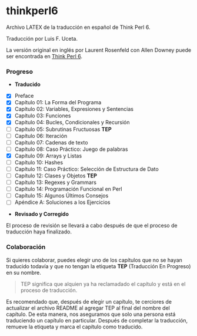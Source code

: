 # thinkperl6

Archivo LATEX de la traducción en español de Think Perl 6.

Traducción por Luis F. Uceta.

La versión original en inglés por Laurent Rosenfeld con Allen Downey puede
ser encontrada en [Think Perl 6](http://greenteapress.com/wp/think-perl-6/).


### Progreso

* **Traducido**
- [x] Preface 
- [x] Capítulo 01: La Forma del Programa
- [x] Capítulo 02: Variables, Expresiones y Sentencias
- [x] Capítulo 03: Funciones
- [x] Capítulo 04: Bucles, Condicionales y Recursión
- [ ] Capítulo 05: Subrutinas Fructuosas **TEP**
- [ ] Capítulo 06: Iteración
- [ ] Capítulo 07: Cadenas de texto
- [ ] Capítulo 08: Caso Práctico: Juego de palabras
- [x] Capítulo 09: Arrays y Listas
- [ ] Capítulo 10: Hashes
- [ ] Capítulo 11: Caso Práctico: Selección de Estructura de Dato
- [ ] Capítulo 12: Clases y Objetos **TEP**
- [ ] Capítulo 13: Regexes y Grammars
- [ ] Capítulo 14: Programación Funcional en Perl
- [ ] Capítulo 15: Algunos Últimos Consejos
- [ ] Apéndice A:  Soluciones a los Ejercicios

* **Revisado y Corregido**

El proceso de revisión se llevará a cabo después de que el proceso de traducción haya
finalizado.

### Colaboración

Si quieres colaborar, puedes elegir uno de los capítulos que no se hayan
traducido todavía y que no tengan la etiqueta **TEP** (Traducción En Progreso) en su nombre.

> TEP significa que alquien ya ha reclamadado el capítulo y está en el proceso
> de traducción. 

Es recomendado que, después de elegir un capítulo, te cerciores de actualizar el archivo
README al agregar TEP al final del nombre del capítulo. De esta manera, nos aseguramos que 
solo una persona está traduciendo un capítulo en particular. Después de completar la traducción,
remueve la etiqueta y marca el capítulo como traducido. 

